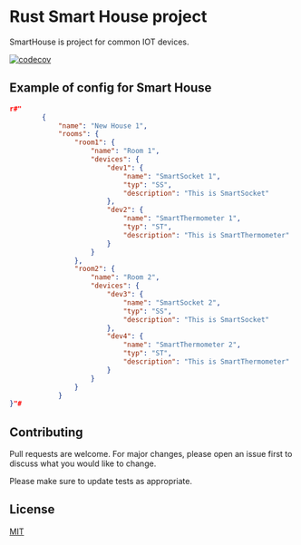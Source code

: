 # Rust Smart House project

SmartHouse is project for common IOT devices. 

[![codecov](https://codecov.io/gh/lobart/rust_smart_home/graph/badge.svg?token=67K5ZEGT4Y)](https://codecov.io/gh/lobart/rust_smart_home)

## Example of config for Smart House

```json
r#"
        {
            "name": "New House 1",
            "rooms": {
                "room1": {
                    "name": "Room 1",
                    "devices": {
                        "dev1": {
                            "name": "SmartSocket 1",
                            "typ": "SS",
                            "description": "This is SmartSocket"
                        },
                        "dev2": {
                            "name": "SmartThermometer 1",
                            "typ": "ST",
                            "description": "This is SmartThermometer"
                        }
                    }
                },
                "room2": { 
                    "name": "Room 2",
                    "devices": {
                        "dev3": {
                            "name": "SmartSocket 2",
                            "typ": "SS",
                            "description": "This is SmartSocket"
                        },
                        "dev4": {
                            "name": "SmartThermometer 2",
                            "typ": "ST",
                            "description": "This is SmartThermometer"
                        }
                    } 
                }
            }
}"#
```
## Contributing

Pull requests are welcome. For major changes, please open an issue first
to discuss what you would like to change.

Please make sure to update tests as appropriate.

## License

[MIT](https://choosealicense.com/licenses/mit/)
